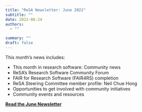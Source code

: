 ```yaml
---
title: "ReSA Newsletter: June 2022"
subtitle: ""
date: 2022-06-24
authors:
  - ""

summary: ""
draft: false
---
```


This month’s news includes:

* This month in research software: Community news
* ReSA’s Research Software Community Forum
* FAIR for Research Software (FAIR4RS) completion
* ReSA Steering Committee member profile: Neil Chue Hong
* Opportunities to get involved with community initiatives
* Community events and resources

**[Read the June Newsletter](https://preview.mailerlite.io/preview/778129/emails/114349905799021694)**
